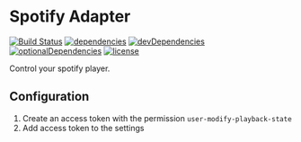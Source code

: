 # Spotify Adapter

[![Build Status](https://travis-ci.org/tim-hellhake/spotify-adapter.svg?branch=master)](https://travis-ci.org/tim-hellhake/spotify-adapter)
[![dependencies](https://david-dm.org/tim-hellhake/spotify-adapter.svg)](https://david-dm.org/tim-hellhake/spotify-adapter)
[![devDependencies](https://david-dm.org/tim-hellhake/spotify-adapter/dev-status.svg)](https://david-dm.org/tim-hellhake/spotify-adapter?type=dev)
[![optionalDependencies](https://david-dm.org/tim-hellhake/spotify-adapter/optional-status.svg)](https://david-dm.org/tim-hellhake/spotify-adapter?type=optional)
[![license](https://img.shields.io/badge/license-MPL--2.0-blue.svg)](LICENSE)

Control your spotify player.

## Configuration
1. Create an access token with the permission `user-modify-playback-state`
2. Add access token to the settings
